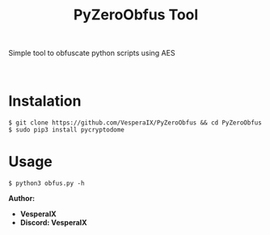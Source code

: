 <h1 align="center">PyZeroObfus Tool</h1>

<br>

Simple tool to obfuscate python scripts using AES

<br>

# Instalation
`$ git clone https://github.com/VesperaIX/PyZeroObfus && cd PyZeroObfus`<br>
`$ sudo pip3 install pycryptodome `

# Usage
`$ python3 obfus.py -h`

**Author:**
- **VesperaIX**
- **Discord: VesperaIX**
